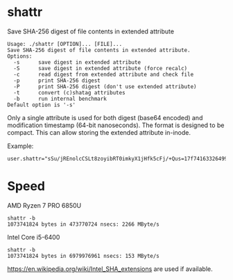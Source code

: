 # shattr
Save SHA-256 digest of file contents in extended attribute

```
Usage: ./shattr [OPTION]... [FILE]...
Save SHA-256 digest of file contents in extended attribute.
Options:
  -s      save digest in extended attribute
  -S      save digest in extended attribute (force recalc)
  -c      read digest from extended attribute and check file
  -p      print SHA-256 digest
  -P      print SHA-256 digest (don't use extended attribute)
  -t      convert (c)shatag attributes
  -b      run internal benchmark
Default option is '-s'
```

Only a single attribute is used for both digest (base64 encoded) and modification timestamp (64-bit nanoseconds). The format is designed to be compact. This can allow storing the extended attribute in-inode.

Example:

    user.shattr="sSu/jREnolcCSLt8zoyibRT0imkyX1jHfk5cFj/+Qus=17f741633264996a"

# Speed

AMD Ryzen 7 PRO 6850U
```
shattr -b
1073741824 bytes in 473770724 nsecs: 2266 MByte/s
```

Intel Core i5-6400
```
shattr -b
1073741824 bytes in 6979976961 nsecs: 153 MByte/s
```

https://en.wikipedia.org/wiki/Intel_SHA_extensions are used if available.
